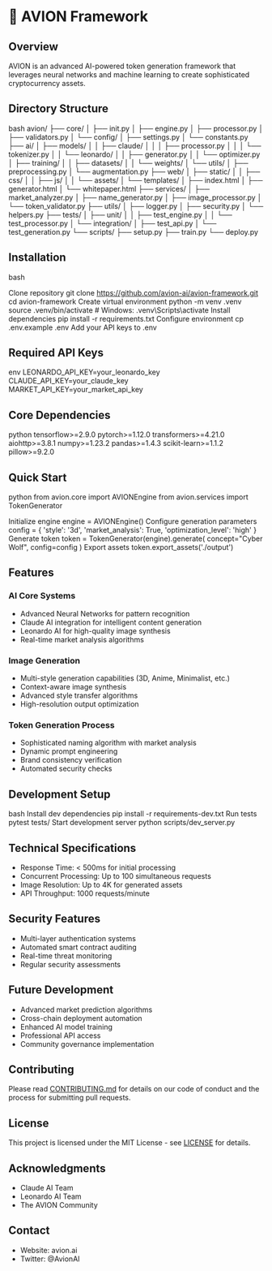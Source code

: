 # 🚀 AVION Framework

## Overview
AVION is an advanced AI-powered token generation framework that leverages neural networks and machine learning to create sophisticated cryptocurrency assets.

## Directory Structure 

bash
avion/
├── core/
│ ├── init.py
│ ├── engine.py
│ ├── processor.py
│ ├── validators.py
│ └── config/
│ ├── settings.py
│ └── constants.py
├── ai/
│ ├── models/
│ │ ├── claude/
│ │ │ ├── processor.py
│ │ │ └── tokenizer.py
│ │ └── leonardo/
│ │ ├── generator.py
│ │ └── optimizer.py
│ ├── training/
│ │ ├── datasets/
│ │ └── weights/
│ └── utils/
│ ├── preprocessing.py
│ └── augmentation.py
├── web/
│ ├── static/
│ │ ├── css/
│ │ ├── js/
│ │ └── assets/
│ └── templates/
│ ├── index.html
│ ├── generator.html
│ └── whitepaper.html
├── services/
│ ├── market_analyzer.py
│ ├── name_generator.py
│ ├── image_processor.py
│ └── token_validator.py
├── utils/
│ ├── logger.py
│ ├── security.py
│ └── helpers.py
├── tests/
│ ├── unit/
│ │ ├── test_engine.py
│ │ └── test_processor.py
│ └── integration/
│ ├── test_api.py
│ └── test_generation.py
└── scripts/
├── setup.py
├── train.py
└── deploy.py

## Installation

bash

Clone repository
git clone https://github.com/avion-ai/avion-framework.git
cd avion-framework
Create virtual environment
python -m venv .venv
source .venv/bin/activate # Windows: .venv\Scripts\activate
Install dependencies
pip install -r requirements.txt
Configure environment
cp .env.example .env
Add your API keys to .env

## Required API Keys

env
LEONARDO_API_KEY=your_leonardo_key
CLAUDE_API_KEY=your_claude_key
MARKET_API_KEY=your_market_api_key

## Core Dependencies

python
tensorflow>=2.9.0
pytorch>=1.12.0
transformers>=4.21.0
aiohttp>=3.8.1
numpy>=1.23.2
pandas>=1.4.3
scikit-learn>=1.1.2
pillow>=9.2.0

## Quick Start

python
from avion.core import AVIONEngine
from avion.services import TokenGenerator

Initialize engine
engine = AVIONEngine()
Configure generation parameters
config = {
'style': '3d',
'market_analysis': True,
'optimization_level': 'high'
}
Generate token
token = TokenGenerator(engine).generate(
concept="Cyber Wolf",
config=config
)
Export assets
token.export_assets('./output')

## Features

### AI Core Systems
- Advanced Neural Networks for pattern recognition
- Claude AI integration for intelligent content generation
- Leonardo AI for high-quality image synthesis
- Real-time market analysis algorithms

### Image Generation
- Multi-style generation capabilities (3D, Anime, Minimalist, etc.)
- Context-aware image synthesis
- Advanced style transfer algorithms
- High-resolution output optimization

### Token Generation Process
- Sophisticated naming algorithm with market analysis
- Dynamic prompt engineering
- Brand consistency verification
- Automated security checks

## Development Setup

bash
Install dev dependencies
pip install -r requirements-dev.txt
Run tests
pytest tests/
Start development server
python scripts/dev_server.py

## Technical Specifications
- Response Time: < 500ms for initial processing
- Concurrent Processing: Up to 100 simultaneous requests
- Image Resolution: Up to 4K for generated assets
- API Throughput: 1000 requests/minute

## Security Features
- Multi-layer authentication systems
- Automated smart contract auditing
- Real-time threat monitoring
- Regular security assessments

## Future Development
- Advanced market prediction algorithms
- Cross-chain deployment automation
- Enhanced AI model training
- Professional API access
- Community governance implementation

## Contributing
Please read [CONTRIBUTING.md](CONTRIBUTING.md) for details on our code of conduct and the process for submitting pull requests.

## License
This project is licensed under the MIT License - see [LICENSE](LICENSE) for details.

## Acknowledgments
- Claude AI Team
- Leonardo AI Team
- The AVION Community

## Contact
- Website: avion.ai
- Twitter: @AvionAI